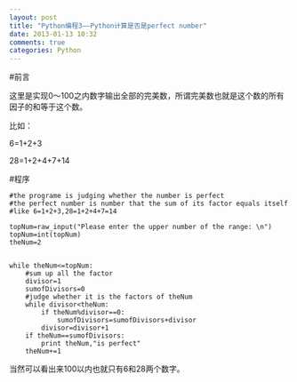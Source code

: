 ```yaml
---
layout: post
title: "Python编程3——Python计算是否是perfect number"
date: 2013-01-13 10:32
comments: true
categories: Python
---
```


#前言

这里是实现0～100之内数字输出全部的完美数，所谓完美数也就是这个数的所有因子的和等于这个数。

比如：

6=1+2+3

28=1+2+4+7+14


<!--more-->

#程序

~~~~~~~~~~~~~~~~~~~~~~~~~~~~~~~~~~~~~~~~~~~~~~~~~~~~~~~~
#the programe is judging whether the number is perfect
#the perfect number is number that the sum of its factor equals itself
#like 6=1+2+3,28=1+2+4+7=14

topNum=raw_input("Please enter the upper number of the range: \n")
topNum=int(topNum)
theNum=2


while theNum<=topNum:
	#sum up all the factor
	divisor=1
	sumofDivisors=0
	#judge whether it is the factors of theNum
	while divisor<theNum:
		if theNum%divisor==0:
			sumofDivisors=sumofDivisors+divisor
		divisor=divisor+1
	if theNum==sumofDivisors:
		print theNum,"is perfect"
	theNum+=1
~~~~~~~~~~~~~~~~~~~~~~~~~~~~~~~~~~~~~~~~~~~~~~~~~~~~~~~~

当然可以看出来100以内也就只有6和28两个数字。